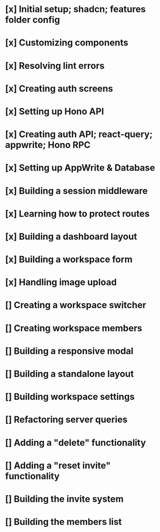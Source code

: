 # [x] Initial setup; shadcn; features folder config
# [x] Customizing components
# [x] Resolving lint errors
# [x] Creating auth screens
# [x] Setting up Hono API
# [x] Creating auth API; react-query; appwrite; Hono RPC
# [x] Setting up AppWrite & Database
# [x] Building a session middleware
# [x] Learning how to protect routes
# [x] Building a dashboard layout
# [x] Building a workspace form
# [x] Handling image upload
# [] Creating a workspace switcher
# [] Creating workspace members
# [] Building a responsive modal
# [] Building a standalone layout
# [] Building workspace settings
# [] Refactoring server queries
# [] Adding a "delete" functionality
# [] Adding a "reset invite" functionality
# [] Building the invite system
# [] Building the members list

















